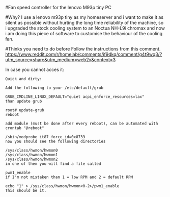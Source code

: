 #Fan speed controller for the lenovo M93p tiny PC

#Why?
I use a lenovo m93p tiny as my homeserver and i want to make it as silent as possible without hurting the long time reliability of the machine, so i upgraded the stock cooling system to an Noctua NH-L9i chromax and now i am doing this piece of software to customise the behaviour of the cooling fan.

#Thinks you need to do before
Follow the instructions from this comment.
https://www.reddit.com/r/homelab/comments/if9dkq/comment/g4t9wq3/?utm_source=share&utm_medium=web2x&context=3

In case you cannot acces it:

```
Quick and dirty:

Add the following to your /etc/default/grub

GRUB_CMDLINE_LINUX_DEFAULT="quiet acpi_enforce_resources=lax"
than update grub

root# update-grub
reboot

add module (must be done after every reboot), can be automated with crontab "@reboot"

/sbin/modprobe it87 force_id=0x8733
now you should see the following directories

/sys/class/hwmon/hwmon0
/sys/class/hwmon/hwmon1
/sys/class/hwmon/hwmon2
in one of them you will find a file called

pwm1_enable
if I'm not mistaken than 1 = low RPM and 2 = default RPM

echo "1" > /sys/class/hwmon/hwmon<0-2>/pwm1_enable
This should be it.
```
